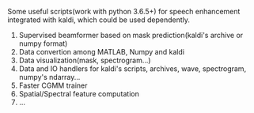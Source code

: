 Some useful scripts(work with python 3.6.5+) for speech enhancement integrated with kaldi, which could be used dependently.

1. Supervised beamformer based on mask prediction(kaldi's archive or numpy format)
2. Data convertion among MATLAB, Numpy and kaldi
3. Data visualization(mask, spectrogram...)
4. Data and IO handlers for kaldi's scripts, archives, wave, spectrogram, numpy's ndarray...
5. Faster CGMM trainer
6. Spatial/Spectral feature computation
7. ...